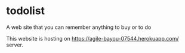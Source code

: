 # todolist
A web site that you can remember anything to buy or to do

This website is hosting on https://agile-bayou-07544.herokuapp.com/ server.
